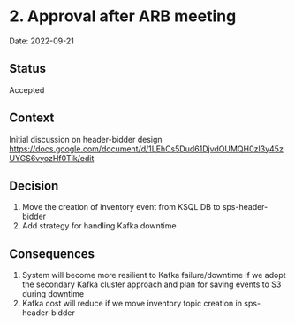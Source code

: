 # 2. Approval after ARB meeting

Date: 2022-09-21

## Status

Accepted

## Context
Initial discussion on header-bidder design https://docs.google.com/document/d/1LEhCs5Dud61DjvdOUMQH0zI3y45zUYGS6vyozHf0Tik/edit 

## Decision

1. Move the creation of inventory event from KSQL DB to sps-header-bidder
2. Add strategy for handling Kafka downtime

## Consequences
1. System will become more resilient to Kafka failure/downtime if we adopt the secondary Kafka cluster approach and plan for saving events to S3 during downtime
2. Kafka cost will reduce if we move inventory topic creation in sps-header-bidder

